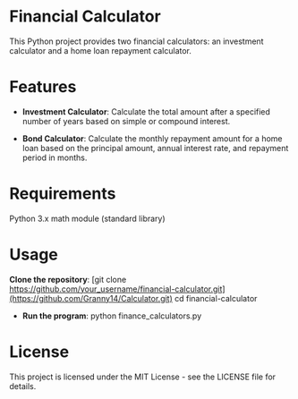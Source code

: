 # Financial Calculator

This Python project provides two financial calculators: an investment calculator and a home loan repayment calculator.

# Features

- **Investment Calculator**:
Calculate the total amount after a specified number of years based on simple or compound interest.

- **Bond Calculator**:
Calculate the monthly repayment amount for a home loan based on the principal amount, annual interest rate, and repayment period in months.

# Requirements
Python 3.x
math module (standard library)

# Usage
 **Clone the repository**:
[git clone https://github.com/your_username/financial-calculator.git](https://github.com/Granny14/Calculator.git)
cd financial-calculator

- **Run the program**:
python finance_calculators.py

# License
This project is licensed under the MIT License - see the LICENSE file for details.
